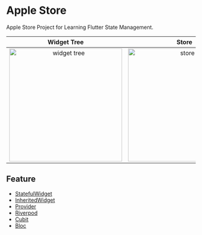# Apple Store
Apple Store Project for Learning Flutter State Management.

|Widget Tree|Store|Cart|
|:-:|:-:|:-:|
|<img src="https://user-images.githubusercontent.com/26322627/220072953-423a0330-c183-4d2e-83ba-df97a4223c3f.png" alt="widget tree" width="300"/>|<img src="https://user-images.githubusercontent.com/26322627/216946445-7608a0a8-1b13-4ac3-9227-3a38de907da3.png" alt="store" width="300"/>|<img src="https://user-images.githubusercontent.com/26322627/216946473-a6faf3b7-9223-404d-b596-93a0b3d69416.png" alt="cart"  width="300"/>|

## Feature
- [StatefulWidget](https://api.flutter.dev/flutter/widgets/StatefulWidget-class.html)
- [InheritedWidget](https://api.flutter.dev/flutter/widgets/InheritedWidget-class.html)
- [Provider](https://pub.dev/packages/provider)
- [Riverpod](https://pub.dev/packages/flutter_riverpod)
- [Cubit](https://pub.dev/packages/flutter_bloc)
- [Bloc](https://pub.dev/packages/flutter_bloc)
